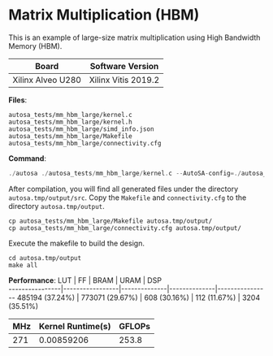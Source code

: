 # Matrix Multiplication (HBM)

This is an example of large-size matrix multiplication using High Bandwidth Memory (HBM).

Board        | Software Version
-------------|-----------------
Xilinx Alveo U280 | Xilinx Vitis 2019.2

__Files__:
```
autosa_tests/mm_hbm_large/kernel.c
autosa_tests/mm_hbm_large/kernel.h
autosa_tests/mm_hbm_large/simd_info.json
autosa_tests/mm_hbm_large/Makefile
autosa_tests/mm_hbm_large/connectivity.cfg
```

__Command__:
```c
./autosa ./autosa_tests/mm_hbm_large/kernel.c --AutoSA-config=./autosa_config/autosa_config.json --target=autosa_hls_c --AutoSA-autosa --AutoSA-two-level-buffer --AutoSA-uram --isl-schedule-whole-component --AutoSA-output-dir=./autosa.tmp/output --sa-sizes="{kernel[0]->array_part[260,128,256];kernel[0]->array_part_L2[4,4,4];kernel[0]->latency[26,16];kernel[0]->simd[8];kernel[0]->hbm_A[2];kernel[0]->hbm_B[4];kernel[0]->hbm_C_drain[4]}" --AutoSA-simd-info=./autosa_tests/mm_hbm_large/simd_info.json --AutoSA-hbm 
```

After compilation, you will find all generated files under the directory `autosa.tmp/output/src`. Copy the `Makefile` and `connectivity.cfg` to the directory `autosa.tmp/output`.

```
cp autosa_tests/mm_hbm_large/Makefile autosa.tmp/output/
cp autosa_tests/mm_hbm_large/connectivity.cfg autosa.tmp/output/
```

Execute the makefile to build the design.

```
cd autosa.tmp/output
make all
```

__Performance__:
LUT             | FF              | BRAM         | URAM         | DSP           
----------------|-----------------|--------------|--------------|----------------
485194 (37.24%) | 773071 (29.67%) | 608 (30.16%) | 112 (11.67%) | 3204 (35.51%) 

MHz | Kernel Runtime(s) | GFLOPs
----|-------------------|-------
271 | 0.00859206        | 253.8
